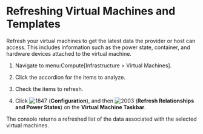 # Refreshing Virtual Machines and Templates

Refresh your virtual machines to get the latest data the provider or
host can access. This includes information such as the power state,
container, and hardware devices attached to the virtual machine.

1.  Navigate to menu:Compute\[Infrastructure \> Virtual Machines\].

2.  Click the accordion for the items to analyze.

3.  Check the items to refresh.

4.  Click ![1847](../images/1847.png) (**Configuration**), and then
    ![2003](../images/2003.png) (**Refresh Relationships and Power
    States**) on the **Virtual Machine Taskbar**.

The console returns a refreshed list of the data associated with the
selected virtual machines.
